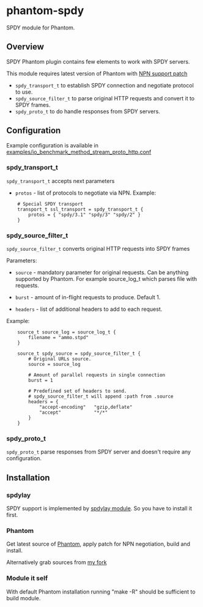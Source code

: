 # phantom-spdy

SPDY module for Phantom.

## Overview

SPDY Phantom plugin contains few elements to work with SPDY servers.

This module requires latest version of Phantom with [NPN support patch](https://github.com/mamchits/phantom/pull/9)

* `spdy_transport_t` to establish SPDY connection and negotiate protocol to
  use.
* `spdy_source_filter_t` to parse original HTTP requests and convert it to
  SPDY frames.
* `spdy_proto_t` to do handle responses from SPDY servers.

## Configuration

Example configuration is available in [examples/io_benchmark_method_stream_proto_http.conf](https://github.com/bacek/phantom-spdy/blob/master/examples/io_benchmark_method_stream_proto_http.conf)

### spdy_transport_t

`spdy_transport_t` accepts next parameters

* `protos` - list of protocols to negotiate via NPN. Example:

```
    # Special SPDY transport
    transport_t ssl_transport = spdy_transport_t {
        protos = { "spdy/3.1" "spdy/3" "spdy/2" }
    }
```

### spdy_source_filter_t

`spdy_source_filter_t` converts original HTTP requests into SPDY frames

Parameters:

* `source` - mandatory parameter for original requests. Can be anything supported
  by Phantom. For example source_log_t which parses file with requests.

* `burst` - amount of in-flight requests to produce. Default 1.

* `headers` - list of additional headers to add to each request.

Example:

```
    source_t source_log = source_log_t {
        filename = "ammo.stpd"
    }

    source_t spdy_source = spdy_source_filter_t {
        # Original URLs source.
        source = source_log

        # Amount of parallel requests in single connection
        burst = 1

        # Predefined set of headers to send.
        # spdy_source_filter_t will append :path from .source
        headers = {
            "accept-encoding"   "gzip,deflate"
            "accept"            "*/*"
        }
    }
```

### spdy_proto_t

`spdy_proto_t` parse responses from SPDY server and doesn't require any
configuration.


## Installation

### spdylay

SPDY support is implemented by [spdylay module](https://github.com/tatsuhiro-t/spdylay). So you have to install it first.

### Phantom

Get latest source of [Phantom](https://github.com/mamchits/phantom), apply patch
for NPN negotiation, build and install.

Alternatively grab sources from [my fork](https://github.com/bacek/phantom/tree/spdy_support_2)

### Module it self

With default Phantom installation running "make -R" should be sufficient to
build module.
